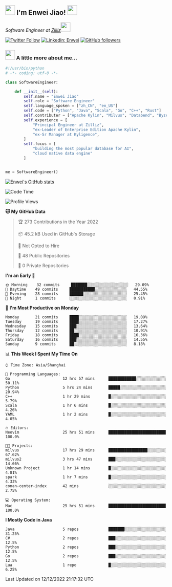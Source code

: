 <h2><img src="https://emojis.slackmojis.com/emojis/images/1531849430/4246/blob-sunglasses.gif?1531849430" width="30"/> I'm  Enwei Jiao! <img src="https://media.giphy.com/media/juBt25nT1KGys/giphy.gif" width=30> </h2>
<!-- <img align='right' src="https://media.giphy.com/media/M9gbBd9nbDrOTu1Mqx/giphy.gif" width="230"> -->
<p><em>Software Engineer at <a href="https://zilliz.com/">Zilliz</a><img src="https://media.giphy.com/media/WUlplcMpOCEmTGBtBW/giphy.gif" width="30"></em></p>

[![Twitter Follow](https://img.shields.io/twitter/follow/misteranmol?label=Follow)](https://twitter.com/intent/follow?screen_name=EnweiJiao)
[![Linkedin: Enwei](https://img.shields.io/badge/-enwei-blue?style=&logo=Linkedin&logoColor=white&link=https://www.linkedin.com/in/enwei-jiao-41192a97)](https://www.linkedin.com/in/enwei-jiao-41192a97/)
[![GitHub followers](https://img.shields.io/github/followers/jiaoew1991?label=Follow&style=social)](https://github.com/jiaoew1991)


### <img src="https://media.giphy.com/media/VgCDAzcKvsR6OM0uWg/giphy.gif" width="30"> A little more about me...  

```python
#!/usr/bin/python
# -*- coding: utf-8 -*-

class SoftwareEngineer:

    def __init__(self):
        self.name = "Enwei Jiao"
        self.role = "Software Engineer"
        self.language_spoken = ["zh_CN", "en_US"]
        self.code = ["Python", "Java", "Scala", "Go", "C++", "Rust"]
        self.contributer = ["Apache Kylin", "Milvus", "Databend", "Byzer-Lang"]
        self.experience = [
            "Principal Engineer at Zilliz",
            "ex-Leader of Enterprise Edition Apache Kylin",
            "ex-Sr Manager at Kyligence",
        ]
        self.focus = [
            "building the most popular database for AI",
            "cloud native data engine"
        ]


me = SoftwareEngineer()
```

[![Enwei's GitHub stats](https://github-readme-stats.vercel.app/api?username=jiaoew1991&count_private=true&show_icons=true)](https://github.com/jiaoew1991/jiaoew1991)

<!-- [![Top Langs](https://github-readme-stats.vercel.app/api/top-langs/?username=jiaoew1991&layout=compact)](https://github.com/jiaoew1991/jiaoew1991) -->

<!--START_SECTION:waka-->
![Code Time](http://img.shields.io/badge/Code%20Time-369%20hrs%206%20mins-blue)

![Profile Views](http://img.shields.io/badge/Profile%20Views-0-blue)

**🐱 My GitHub Data** 

> 🏆 273 Contributions in the Year 2022
 > 
> 📦 45.2 kB Used in GitHub's Storage 
 > 
> 🚫 Not Opted to Hire
 > 
> 📜 48 Public Repositories 
 > 
> 🔑 0 Private Repositories  
 > 
**I'm an Early 🐤** 

```text
🌞 Morning    32 commits     ███████░░░░░░░░░░░░░░░░░░   29.09% 
🌆 Daytime    49 commits     ███████████░░░░░░░░░░░░░░   44.55% 
🌃 Evening    28 commits     ██████░░░░░░░░░░░░░░░░░░░   25.45% 
🌙 Night      1 commits      ░░░░░░░░░░░░░░░░░░░░░░░░░   0.91%

```
📅 **I'm Most Productive on Monday** 

```text
Monday       21 commits     ████░░░░░░░░░░░░░░░░░░░░░   19.09% 
Tuesday      19 commits     ████░░░░░░░░░░░░░░░░░░░░░   17.27% 
Wednesday    15 commits     ███░░░░░░░░░░░░░░░░░░░░░░   13.64% 
Thursday     12 commits     ██░░░░░░░░░░░░░░░░░░░░░░░   10.91% 
Friday       18 commits     ████░░░░░░░░░░░░░░░░░░░░░   16.36% 
Saturday     16 commits     ███░░░░░░░░░░░░░░░░░░░░░░   14.55% 
Sunday       9 commits      ██░░░░░░░░░░░░░░░░░░░░░░░   8.18%

```


📊 **This Week I Spent My Time On** 

```text
⌚︎ Time Zone: Asia/Shanghai

💬 Programming Languages: 
Go                       12 hrs 57 mins      ████████████░░░░░░░░░░░░░   50.11% 
Python                   5 hrs 24 mins       █████░░░░░░░░░░░░░░░░░░░░   20.94% 
C++                      1 hr 29 mins        █░░░░░░░░░░░░░░░░░░░░░░░░   5.79% 
Scala                    1 hr 6 mins         █░░░░░░░░░░░░░░░░░░░░░░░░   4.26% 
YAML                     1 hr 2 mins         █░░░░░░░░░░░░░░░░░░░░░░░░   4.05%

🔥 Editors: 
Neovim                   25 hrs 51 mins      █████████████████████████   100.0%

🐱‍💻 Projects: 
milvus                   17 hrs 29 mins      █████████████████░░░░░░░░   67.62% 
milvus2                  3 hrs 47 mins       ███░░░░░░░░░░░░░░░░░░░░░░   14.66% 
Unknown Project          1 hr 14 mins        █░░░░░░░░░░░░░░░░░░░░░░░░   4.81% 
spark                    1 hr 7 mins         █░░░░░░░░░░░░░░░░░░░░░░░░   4.33% 
conan-center-index       42 mins             ░░░░░░░░░░░░░░░░░░░░░░░░░   2.75%

💻 Operating System: 
Mac                      25 hrs 51 mins      █████████████████████████   100.0%

```

**I Mostly Code in Java** 

```text
Java                     5 repos             ███████░░░░░░░░░░░░░░░░░░   31.25% 
C#                       2 repos             ███░░░░░░░░░░░░░░░░░░░░░░   12.5% 
Python                   2 repos             ███░░░░░░░░░░░░░░░░░░░░░░   12.5% 
Go                       2 repos             ███░░░░░░░░░░░░░░░░░░░░░░   12.5% 
Lua                      1 repo              █░░░░░░░░░░░░░░░░░░░░░░░░   6.25%

```



 Last Updated on 12/12/2022 21:17:32 UTC
<!--END_SECTION:waka-->
